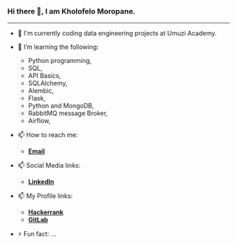 ### Hi there 👋, I am Kholofelo Moropane.
____
- 🔭 I'm currently coding data engineering projects at Umuzi Academy.
- 🌱 I’m learning the following:
    + Python programming,
    + SQL,
    + API Basics,
    + SQLAlchemy,
    + Alembic,
    + Flask,
    + Python and MongoDB,
    + RabbitMQ message Broker,
    + Airflow,

- 📫 How to reach me:
    + [**Email**](rkmoropane@gmail.com)
- 📫 Social Media links:
    + [**LinkedIn**](rkmoropane@gmail.com)
- 📫 My Profile links:
    + [**Hackerrank**](https://www.hackerrank.com/profile/rkmoropane)
    + [**GitLab**](https://gitlab.com/rkmoropane)

- ⚡ Fun fact: ...
